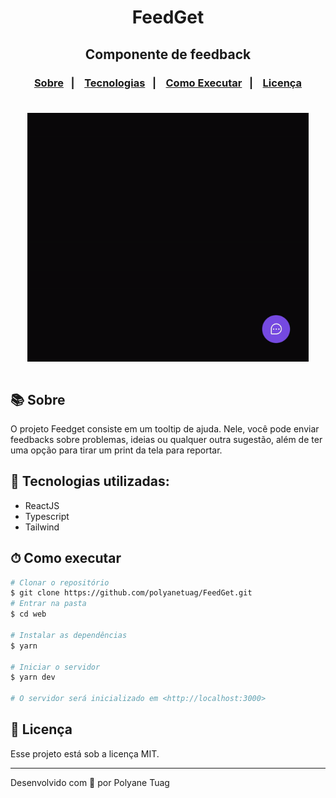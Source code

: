 <div align="center">
  <h1>FeedGet</h1>
<h2>Componente de feedback</h2>
</div>

<h3 align="center">  
  <p align="center">
    <a href="#-sobre">Sobre</a>&nbsp;&nbsp;&nbsp;|&nbsp;&nbsp;&nbsp;
    <a href="#-tecnologias">Tecnologias</a>&nbsp;&nbsp;&nbsp;|&nbsp;&nbsp;&nbsp;
    <a href="#-como-executar">Como Executar</a>&nbsp;&nbsp;&nbsp;|&nbsp;&nbsp;&nbsp;
    <a href="#-licença">Licença</a>
  </p>
</h3>

<div align="center">
  <img align="center" justify-content="center" width= '450' src="./src/assets/feedget.gif" style="margin-top: 22px"/>
</div>

<br/>

## 📚 Sobre

O projeto Feedget consiste em um tooltip de ajuda. Nele, você pode enviar feedbacks sobre problemas, ideias ou qualquer outra sugestão, além de ter uma opção para tirar um print da tela para reportar. 

## 🚀 Tecnologias utilizadas:

- ReactJS
- Typescript
- Tailwind

## ⏱ Como executar

```bash
# Clonar o repositório
$ git clone https://github.com/polyanetuag/FeedGet.git
# Entrar na pasta
$ cd web

# Instalar as dependências
$ yarn

# Iniciar o servidor
$ yarn dev

# O servidor será inicializado em <http://localhost:3000>
```

## 📝 Licença

Esse projeto está sob a licença MIT.

---

Desenvolvido com 💜 por Polyane Tuag
